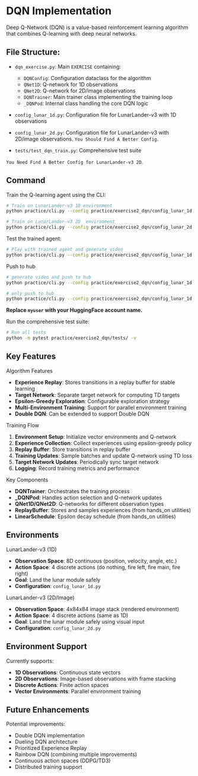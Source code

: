 # DQN Implementation

Deep Q-Network (DQN) is a value-based reinforcement learning algorithm that combines Q-learning with deep neural networks.

## File Structure:
- `dqn_exercise.py`: Main `EXERCISE` containing:
    - `DQNConfig`: Configuration dataclass for the algorithm
    - `QNet1D`: Q-network for 1D observations
    - `QNet2D`: Q-network for 2D/image observations
    - `DQNTrainer`: Main trainer class implementing the training loop
    - `_DQNPod`: Internal class handling the core DQN logic

- `config_lunar_1d.py`: Configuration file for LunarLander-v3 with 1D observations
- `config_lunar_2d.py`: Configuration file for LunarLander-v3 with 2D/image observations. `You Should Find A Better Config`.
- `tests/test_dqn_train.py`: Comprehensive test suite

`You Need Find A Better Config for LunarLander-v3 2D`.

## Command
Train the Q-learning agent using the CLI:
```bash
# Train on LunarLander-v3 1D environment
python practice/cli.py --config practice/exercise2_dqn/config_lunar_1d.py

# Train on LunarLander-v3 2D  environment
python practice/cli.py --config practice/exercise2_dqn/config_lunar_2d.py
```

Test the trained agent:
```bash
# Play with trained agent and generate video
python practice/cli.py --config practice/exercise2_dqn/config_lunar_1d.py --mode play
```

Push to hub
```bash
# generate video and push to hub
python practice/cli.py --config practice/exercise2_dqn/config_lunar_1d.py --mode push_to_hub --username myuser

# only push to hub
python practice/cli.py --config practice/exercise2_dqn/config_lunar_1d.py --mode push_to_hub --username myuser --skip_play
```
**Replace `myuser` with your HuggingFace account name.**

Run the comprehensive test suite:
```bash
# Run all tests
python -m pytest practice/exercise2_dqn/tests/ -v
```


## Key Features

Algorithm Features
- **Experience Replay**: Stores transitions in a replay buffer for stable learning
- **Target Network**: Separate target network for computing TD targets
- **Epsilon-Greedy Exploration**: Configurable exploration strategy
- **Multi-Environment Training**: Support for parallel environment training
- **Double DQN**: Can be extended to support Double DQN

Training Flow
1. **Environment Setup**: Initialize vector environments and Q-network
2. **Experience Collection**: Collect experiences using epsilon-greedy policy
3. **Replay Buffer**: Store transitions in replay buffer
4. **Training Updates**: Sample batches and update Q-network using TD loss
5. **Target Network Updates**: Periodically sync target network
6. **Logging**: Record training metrics and performance

Key Components
- **DQNTrainer**: Orchestrates the training process
- **_DQNPod**: Handles action selection and Q-network updates
- **QNet1D/QNet2D**: Q-networks for different observation types
- **ReplayBuffer**: Stores and samples experiences (from hands_on utilities)
- **LinearSchedule**: Epsilon decay schedule (from hands_on utilities)


## Environments

LunarLander-v3 (1D)
- **Observation Space**: 8D continuous (position, velocity, angle, etc.)
- **Action Space**: 4 discrete actions (do nothing, fire left, fire main, fire right)
- **Goal**: Land the lunar module safely
- **Configuration**: `config_lunar_1d.py`

LunarLander-v3 (2D/Image)
- **Observation Space**: 4x84x84 image stack (rendered environment)
- **Action Space**: 4 discrete actions (same as 1D)
- **Goal**: Land the lunar module safely using visual input
- **Configuration**: `config_lunar_2d.py`


## Environment Support

Currently supports:
- **1D Observations**: Continuous state vectors
- **2D Observations**: Image-based observations with frame stacking
- **Discrete Actions**: Finite action spaces
- **Vector Environments**: Parallel environment training

## Future Enhancements

Potential improvements:
- Double DQN implementation
- Dueling DQN architecture
- Prioritized Experience Replay
- Rainbow DQN (combining multiple improvements)
- Continuous action spaces (DDPG/TD3)
- Distributed training support
